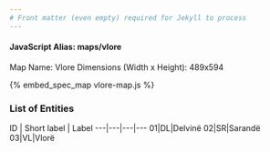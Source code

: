 ```yaml
---
# Front matter (even empty) required for Jekyll to process
---
```


#### JavaScript Alias: maps/vlore

Map Name: Vlore
Dimensions (Width x Height): 489x594



{% embed_spec_map vlore-map.js %}

### List of Entities

ID | Short label | Label
---|---|---|---
01|DL|Delvinë
02|SR|Sarandë
03|VL|Vlorë

